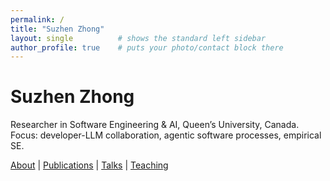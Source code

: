 ```yaml
---
permalink: /
title: "Suzhen Zhong"
layout: single          # shows the standard left sidebar
author_profile: true    # puts your photo/contact block there
---
```


<div class="home-wrapper">

<h1 class="home-title">Suzhen Zhong</h1>

<p class="home-tagline">
  Researcher in Software Engineering & AI, Queen’s University, Canada.<br>
  Focus: developer-LLM collaboration, agentic software processes, empirical SE.
</p>

<nav class="home-nav">
  <a href="/about/">About</a> |
  <a href="/publications/">Publications</a> |
  <a href="/talks/">Talks</a> |
  <a href="/teaching/">Teaching</a>
</nav>

</div>
